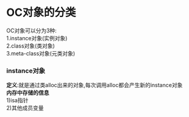 # OC对象的分类

OC对象可以分为3种:</br>
1.instance对象(实例对象)</br>
2.class对象(类对象)</br>
3.meta-class对象(元类对象)

### instance对象</br>
**定义**:就是通过类alloc出来的对象,每次调用alloc都会产生新的instance对象</br>
**内存中存储的信息**</br>
    1)isa指针</br>
    2)其他成员变量</br>